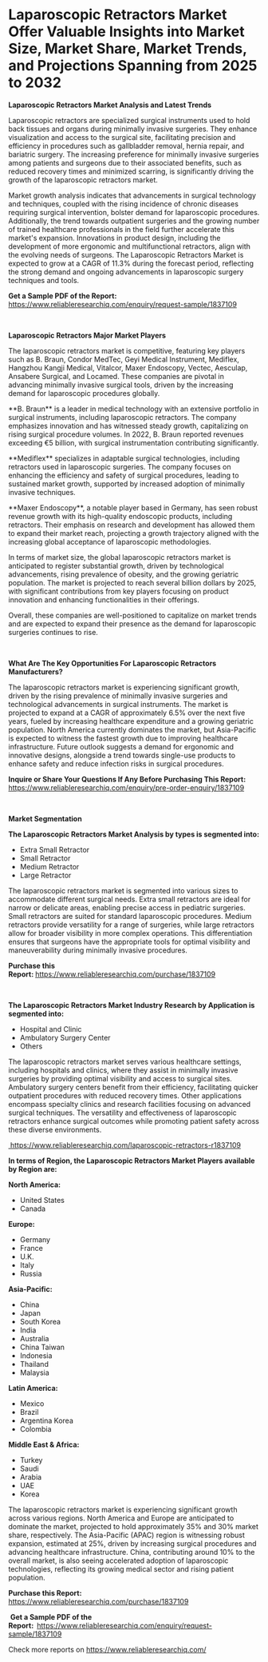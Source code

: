 <p><h1>Laparoscopic Retractors Market Offer Valuable Insights into Market Size, Market Share, Market Trends, and Projections Spanning from 2025 to 2032</h1></p><p><strong>Laparoscopic Retractors Market Analysis and Latest Trends</strong></p>
<p><p>Laparoscopic retractors are specialized surgical instruments used to hold back tissues and organs during minimally invasive surgeries. They enhance visualization and access to the surgical site, facilitating precision and efficiency in procedures such as gallbladder removal, hernia repair, and bariatric surgery. The increasing preference for minimally invasive surgeries among patients and surgeons due to their associated benefits, such as reduced recovery times and minimized scarring, is significantly driving the growth of the laparoscopic retractors market.</p><p>Market growth analysis indicates that advancements in surgical technology and techniques, coupled with the rising incidence of chronic diseases requiring surgical intervention, bolster demand for laparoscopic procedures. Additionally, the trend towards outpatient surgeries and the growing number of trained healthcare professionals in the field further accelerate this market's expansion. Innovations in product design, including the development of more ergonomic and multifunctional retractors, align with the evolving needs of surgeons. The Laparoscopic Retractors Market is expected to grow at a CAGR of 11.3% during the forecast period, reflecting the strong demand and ongoing advancements in laparoscopic surgery techniques and tools.</p></p>
<p><strong>Get a Sample PDF of the Report:&nbsp;</strong> <a href="https://www.reliableresearchiq.com/enquiry/request-sample/1837109?utm_campaign=2732&utm_medium=2&utm_source=Github&utm_content=ia&utm_term=03032025&utm_id=laparoscopic-retractors">https://www.reliableresearchiq.com/enquiry/request-sample/1837109</a></p>
<p>&nbsp;</p>
<p><strong>Laparoscopic Retractors Major Market Players</strong></p>
<p><p>The laparoscopic retractors market is competitive, featuring key players such as B. Braun, Condor MedTec, Geyi Medical Instrument, Mediflex, Hangzhou Kangji Medical, Vitalcor, Maxer Endoscopy, Vectec, Aesculap, Ansabere Surgical, and Locamed. These companies are pivotal in advancing minimally invasive surgical tools, driven by the increasing demand for laparoscopic procedures globally.</p><p>**B. Braun** is a leader in medical technology with an extensive portfolio in surgical instruments, including laparoscopic retractors. The company emphasizes innovation and has witnessed steady growth, capitalizing on rising surgical procedure volumes. In 2022, B. Braun reported revenues exceeding €5 billion, with surgical instrumentation contributing significantly.</p><p>**Mediflex** specializes in adaptable surgical technologies, including retractors used in laparoscopic surgeries. The company focuses on enhancing the efficiency and safety of surgical procedures, leading to sustained market growth, supported by increased adoption of minimally invasive techniques.</p><p>**Maxer Endoscopy**, a notable player based in Germany, has seen robust revenue growth with its high-quality endoscopic products, including retractors. Their emphasis on research and development has allowed them to expand their market reach, projecting a growth trajectory aligned with the increasing global acceptance of laparoscopic methodologies.</p><p>In terms of market size, the global laparoscopic retractors market is anticipated to register substantial growth, driven by technological advancements, rising prevalence of obesity, and the growing geriatric population. The market is projected to reach several billion dollars by 2025, with significant contributions from key players focusing on product innovation and enhancing functionalities in their offerings. </p><p>Overall, these companies are well-positioned to capitalize on market trends and are expected to expand their presence as the demand for laparoscopic surgeries continues to rise.</p></p>
<p>&nbsp;</p>
<p><strong>What Are The Key Opportunities For Laparoscopic Retractors Manufacturers?</strong></p>
<p><p>The laparoscopic retractors market is experiencing significant growth, driven by the rising prevalence of minimally invasive surgeries and technological advancements in surgical instruments. The market is projected to expand at a CAGR of approximately 6.5% over the next five years, fueled by increasing healthcare expenditure and a growing geriatric population. North America currently dominates the market, but Asia-Pacific is expected to witness the fastest growth due to improving healthcare infrastructure. Future outlook suggests a demand for ergonomic and innovative designs, alongside a trend towards single-use products to enhance safety and reduce infection risks in surgical procedures.</p></p>
<p><strong>Inquire or Share Your Questions If Any Before Purchasing This Report:</strong> <a href="https://www.reliableresearchiq.com/enquiry/pre-order-enquiry/1837109?utm_campaign=2732&utm_medium=2&utm_source=Github&utm_content=ia&utm_term=03032025&utm_id=laparoscopic-retractors">https://www.reliableresearchiq.com/enquiry/pre-order-enquiry/1837109</a></p>
<p>&nbsp;</p>
<p><strong>Market Segmentation</strong></p>
<p><strong>The Laparoscopic Retractors Market Analysis by types is segmented into:</strong></p>
<p><ul><li>Extra Small Retractor</li><li>Small Retractor</li><li>Medium Retractor</li><li>Large Retractor</li></ul></p>
<p><p>The laparoscopic retractors market is segmented into various sizes to accommodate different surgical needs. Extra small retractors are ideal for narrow or delicate areas, enabling precise access in pediatric surgeries. Small retractors are suited for standard laparoscopic procedures. Medium retractors provide versatility for a range of surgeries, while large retractors allow for broader visibility in more complex operations. This differentiation ensures that surgeons have the appropriate tools for optimal visibility and maneuverability during minimally invasive procedures.</p></p>
<p><strong>Purchase this Report:&nbsp;</strong><a href="https://www.reliableresearchiq.com/purchase/1837109?utm_campaign=2732&utm_medium=2&utm_source=Github&utm_content=ia&utm_term=03032025&utm_id=laparoscopic-retractors">https://www.reliableresearchiq.com/purchase/1837109</a></p>
<p>&nbsp;</p>
<p><strong>The Laparoscopic Retractors Market Industry Research by Application is segmented into:</strong></p>
<p><ul><li>Hospital and Clinic</li><li>Ambulatory Surgery Center</li><li>Others</li></ul></p>
<p><p>The laparoscopic retractors market serves various healthcare settings, including hospitals and clinics, where they assist in minimally invasive surgeries by providing optimal visibility and access to surgical sites. Ambulatory surgery centers benefit from their efficiency, facilitating quicker outpatient procedures with reduced recovery times. Other applications encompass specialty clinics and research facilities focusing on advanced surgical techniques. The versatility and effectiveness of laparoscopic retractors enhance surgical outcomes while promoting patient safety across these diverse environments.</p></p>
<p><a href="https://www.reliableresearchiq.com/laparoscopic-retractors-r1837109?utm_campaign=2732&utm_medium=2&utm_source=Github&utm_content=ia&utm_term=03032025&utm_id=laparoscopic-retractors">&nbsp;https://www.reliableresearchiq.com/laparoscopic-retractors-r1837109</a></p>
<p><strong>In terms of Region, the Laparoscopic Retractors Market Players available by Region are:</strong></p>
<p>
    <p> <strong> North America: </strong>
        <ul>
            <li>United States</li>
            <li>Canada</li>
        </ul>
        </p> 
    <p> <strong> Europe: </strong>
        <ul>
            <li>Germany</li>
            <li>France</li>
            <li>U.K.</li>
            <li>Italy</li>
            <li>Russia</li>
        </ul>
        </p> 
    <p> <strong> Asia-Pacific: </strong>
        <ul>
            <li>China</li>
            <li>Japan</li>
            <li>South Korea</li>
            <li>India</li>
            <li>Australia</li>
            <li>China Taiwan</li>
            <li>Indonesia</li>
            <li>Thailand</li>
            <li>Malaysia</li>
        </ul>
        </p> 
    <p> <strong> Latin America: </strong>
        <ul>
            <li>Mexico</li>
            <li>Brazil</li>
            <li>Argentina Korea</li>
            <li>Colombia</li>
        </ul>
        </p> 
    <p> <strong> Middle East & Africa: </strong>
        <ul>
            <li>Turkey</li>
            <li>Saudi</li>
            <li>Arabia</li>
            <li>UAE</li>
            <li>Korea</li>
        </ul>
    </p>
    </p>
<p><p>The laparoscopic retractors market is experiencing significant growth across various regions. North America and Europe are anticipated to dominate the market, projected to hold approximately 35% and 30% market share, respectively. The Asia-Pacific (APAC) region is witnessing robust expansion, estimated at 25%, driven by increasing surgical procedures and advancing healthcare infrastructure. China, contributing around 10% to the overall market, is also seeing accelerated adoption of laparoscopic technologies, reflecting its growing medical sector and rising patient population.</p></p>
<p><strong>Purchase this Report: </strong><a href="https://www.reliableresearchiq.com/purchase/1837109?utm_campaign=2732&utm_medium=2&utm_source=Github&utm_content=ia&utm_term=03032025&utm_id=laparoscopic-retractors">https://www.reliableresearchiq.com/purchase/1837109</a></p>
<p>&nbsp;<strong>Get a Sample PDF of the Report:&nbsp;&nbsp;</strong><a href="https://www.reliableresearchiq.com/enquiry/request-sample/1837109?utm_campaign=2732&utm_medium=2&utm_source=Github&utm_content=ia&utm_term=03032025&utm_id=laparoscopic-retractors">https://www.reliableresearchiq.com/enquiry/request-sample/1837109</a></p>
<p><strong></strong></p>
<p>Check more reports on <a href="https://www.reliableresearchiq.com/?utm_campaign=2732&utm_medium=2&utm_source=Github&utm_content=ia&utm_term=03032025&utm_id=laparoscopic-retractors">https://www.reliableresearchiq.com/</a></p>